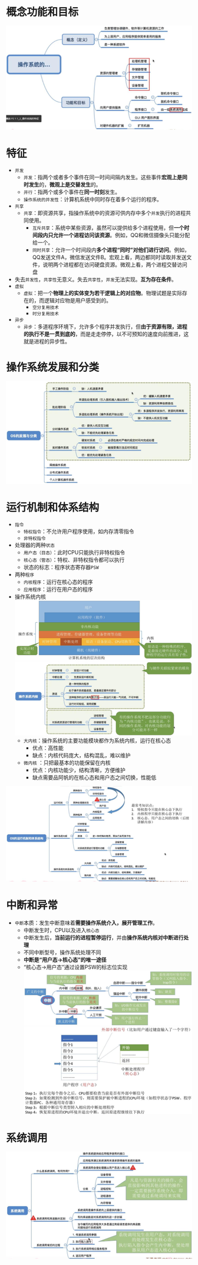 # 概念功能和目标
![操作系统概念](https://github.com/fake960324/Operating-System/blob/master/Pics/%E6%A6%82%E5%BF%B5%E5%8A%9F%E8%83%BD%E5%92%8C%E7%9B%AE%E6%A0%87.jpg)<br>

# 特征
* `并发`
  * `并发`：指两个或者多个事件在同一时间间隔内发生。这些事件**宏观上是同时发生**的，**微观上是交替发生**的。
  * `并行`：指两个或多个事件在**同一时刻**发生。
  * `操作系统的并发性`：计算机系统中同时存在着多个运行的程序。
* `共享`
  * `共享`：即资源共享，指操作系统中的资源可供内存中多个`并发`执行的进程共同使用。
    * `互斥共享`：系统中某些资源，虽然可以提供给多个进程使用，但**一个时间段内只允许一个进程访问该资源**。例如，QQ和微信摄像头只能分配给一个。
    * `同时共享`：允许一个时间段内**多个进程“同时”对他们进行访问**。例如，QQ发送文件A，微信发送文件B。宏观上看，两边都同时读取并发送文件，说明两个进程都在访问硬盘资源。微观上看，两个进程交替访问盘
* 失去`并发性`，`共享性`无意义。失去`共享性`，`并发`无法实现。**互为存在条件**。
* `虚拟`
  * `虚拟`：把一个**物理上的实体变为若干逻辑上的对应物**。物理试题是实际存在的，而逻辑对应物是用户感受到的。
    * `空分复用技术`
    * `时分复用技术`
* `异步`
  * `异步`：多道程序环境下，允许多个程序并发执行，但**由于资源有限，进程的执行不是一贯到底的**，而是走走停停，以不可预知的速度向前推进，这就是进程的异步性。

# 操作系统发展和分类
![操作系统发展](https://github.com/fake960324/Operating-System/blob/master/Pics/%E5%8F%91%E5%B1%95%E5%92%8C%E5%88%86%E7%B1%BB.jpg)<br>

# 运行机制和体系结构
* `指令`
  * `特权指令`：不允许用户程序使用，如内存清零指令
  * `非特权指令`
* 处理器的两种`状态`
  * `用户态（目态）`：此时CPU只能执行非特权指令
  * `核心态（管态）`：特权、非特权指令都可以执行
  * 状态的标志：程序状态寄存器`PSW`
* 两种`程序`
  * `内核程序`：运行在核心态的程序
  * `应用程序`：运行在用户态的程序
* 操作系统内核<br>
![操作系统内核](https://github.com/fake960324/Operating-System/blob/master/Pics/%E6%93%8D%E4%BD%9C%E7%B3%BB%E7%BB%9F%E5%86%85%E6%A0%B8.jpg)<br>
![操作系统内核-文字](https://github.com/fake960324/Operating-System/blob/master/Pics/%E6%93%8D%E4%BD%9C%E7%B3%BB%E7%BB%9F%E5%86%85%E6%A0%B8-%E6%96%87%E5%AD%97.jpg)
  * `大内核`：操作系统的主要功能模块都作为系统内核，运行在核心态
    * 优点：高性能
    * 缺点：内核代码庞大，结构混乱，难以维护
  * `微内核` ：只把最基本的功能保留在内核
    * 优点：内核功能少，结构清晰，方便维护
    * 缺点需要品阿帆的在核心态和用户态之间切换，性能低<br>

![操作系统体系结构](https://github.com/fake960324/Operating-System/blob/master/Pics/%E6%93%8D%E4%BD%9C%E7%B3%BB%E7%BB%9F%E4%BD%93%E7%B3%BB%E7%BB%93%E6%9E%84.jpg)

# 中断和异常
* `中断`本质：发生中断意味着**需要操作系统介入，展开管理工作**。
  * 中断发生时，CPU以及进入`核心态`
  * 中断发生后，**当前运行的进程暂停运行**，并由**操作系统内核对中断进行处理**
  * 不同中断型号，操作系统处理不同
  * **中断是“用户态->核心态”的唯一途径**
  * “核心态->用户态”通过设置PSW的标志位实现<br>
  ![中断分类](https://github.com/fake960324/Operating-System/blob/master/Pics/%E4%B8%AD%E6%96%AD%E5%88%86%E7%B1%BB.jpg)<br>
  ![中断处理](https://github.com/fake960324/Operating-System/blob/master/Pics/%E4%B8%AD%E6%96%AD%E5%A4%84%E7%90%86%E8%BF%87%E7%A8%8B.jpg)<br>

# 系统调用
![系统调用](https://github.com/fake960324/Operating-System/blob/master/Pics/%E7%B3%BB%E7%BB%9F%E8%B0%83%E7%94%A8.jpg)<br>